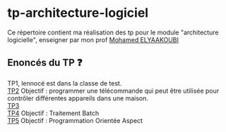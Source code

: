 # tp-architecture-logiciel



Ce répertoire contient ma réalisation des tp pour le module "architecture logicielle", enseigner par mon prof [Mohamed ELYAAKOUBI](https://github.com/elyaakoubi)  


## Enoncés du TP ❓
TP1, lennocé est dans la classe de test.
<br/>[TP2](https://pdfhost.io/v/Df93Vz9yg_Microsoft_Word_TPCommand.pdf) Objectif : programmer une télécommande qui peut être utilisée pour contrôler différentes appareils
dans une maison. 
<br/>[TP3](https://pdfhost.io/v/LhQJcbLOW_Microsoft_Word_TP3.pdf) 
<br/>[TP4](https://pdfhost.io/v/Ofbn7X7Up_Microsoft_Word_TpBatch.pdf)  Objectif : Traitement Batch
<br/>[TP5](https://pdfhost.io/v/LxNlGP7Vc_Microsoft_Word_TPAspectJ.pdf)  Objectif : Programmation Orientée Aspect 
